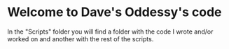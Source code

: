 # Welcome to Dave's Oddessy's code

In the "Scripts" folder you will find a folder with the code I wrote and/or worked on and another with the rest of the scripts.


